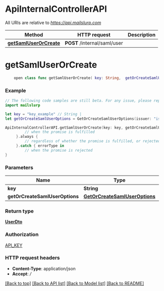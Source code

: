 # ApiInternalControllerAPI

All URIs are relative to *https://api.mailslurp.com*

Method | HTTP request | Description
------------- | ------------- | -------------
[**getSamlUserOrCreate**](ApiInternalControllerAPI#getsamluserorcreate) | **POST** /internal/saml/user | 


# **getSamlUserOrCreate**
```swift
    open class func getSamlUserOrCreate( key: String,  getOrCreateSamlUserOptions: GetOrCreateSamlUserOptions) -> Promise<UserDto>
```



### Example 
```swift
// The following code samples are still beta. For any issue, please report via http://github.com/OpenAPITools/openapi-generator/issues/new
import mailslurp

let key = "key_example" // String | 
let getOrCreateSamlUserOptions = GetOrCreateSamlUserOptions(issuer: "issuer_example", nameId: "nameId_example", nameIdFormat: "nameIdFormat_example") // GetOrCreateSamlUserOptions | 

ApiInternalControllerAPI.getSamlUserOrCreate(key: key, getOrCreateSamlUserOptions: getOrCreateSamlUserOptions).then {
         // when the promise is fulfilled
     }.always {
         // regardless of whether the promise is fulfilled, or rejected
     }.catch { errorType in
         // when the promise is rejected
}
```

### Parameters

Name | Type | Description  | Notes
------------- | ------------- | ------------- | -------------
 **key** | **String** |  | 
 **getOrCreateSamlUserOptions** | [**GetOrCreateSamlUserOptions**](GetOrCreateSamlUserOptions) |  | 

### Return type

[**UserDto**](UserDto)

### Authorization

[API_KEY](../README#API_KEY)

### HTTP request headers

 - **Content-Type**: application/json
 - **Accept**: */*

[[Back to top]](#) [[Back to API list]](../README#documentation-for-api-endpoints) [[Back to Model list]](../README#documentation-for-models) [[Back to README]](../README)


